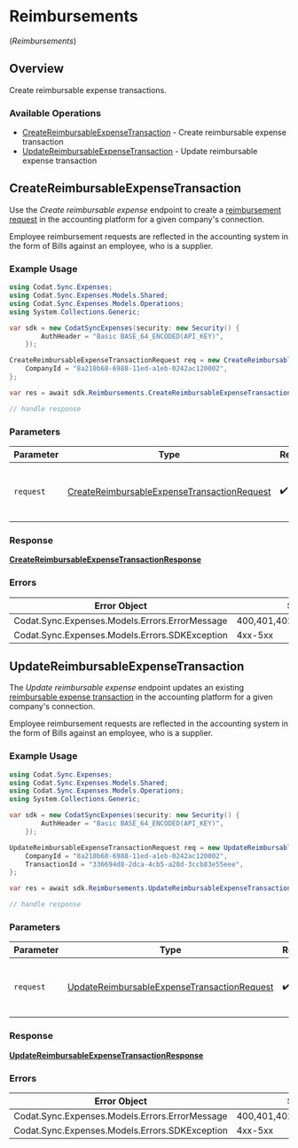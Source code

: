 # Reimbursements
(*Reimbursements*)

## Overview

Create reimbursable expense transactions.

### Available Operations

* [CreateReimbursableExpenseTransaction](#createreimbursableexpensetransaction) - Create reimbursable expense transaction
* [UpdateReimbursableExpenseTransaction](#updatereimbursableexpensetransaction) - Update reimbursable expense transaction

## CreateReimbursableExpenseTransaction

Use the *Create reimbursable expense* endpoint to create a [reimbursement request](https://docs.codat.io/sync-for-expenses-api#/schemas/Reimburseable-Expense-Transactions) in the accounting platform for a given company's connection. 

Employee reimbursement requests are reflected in the accounting system in the form of Bills against an employee, who is a supplier.

### Example Usage

```csharp
using Codat.Sync.Expenses;
using Codat.Sync.Expenses.Models.Shared;
using Codat.Sync.Expenses.Models.Operations;
using System.Collections.Generic;

var sdk = new CodatSyncExpenses(security: new Security() {
        AuthHeader = "Basic BASE_64_ENCODED(API_KEY)",
    });

CreateReimbursableExpenseTransactionRequest req = new CreateReimbursableExpenseTransactionRequest() {
    CompanyId = "8a210b68-6988-11ed-a1eb-0242ac120002",
};

var res = await sdk.Reimbursements.CreateReimbursableExpenseTransactionAsync(req);

// handle response
```

### Parameters

| Parameter                                                                                                             | Type                                                                                                                  | Required                                                                                                              | Description                                                                                                           |
| --------------------------------------------------------------------------------------------------------------------- | --------------------------------------------------------------------------------------------------------------------- | --------------------------------------------------------------------------------------------------------------------- | --------------------------------------------------------------------------------------------------------------------- |
| `request`                                                                                                             | [CreateReimbursableExpenseTransactionRequest](../../Models/Operations/CreateReimbursableExpenseTransactionRequest.md) | :heavy_check_mark:                                                                                                    | The request object to use for the request.                                                                            |


### Response

**[CreateReimbursableExpenseTransactionResponse](../../Models/Operations/CreateReimbursableExpenseTransactionResponse.md)**
### Errors

| Error Object                                   | Status Code                                    | Content Type                                   |
| ---------------------------------------------- | ---------------------------------------------- | ---------------------------------------------- |
| Codat.Sync.Expenses.Models.Errors.ErrorMessage | 400,401,402,403,404,429,500,503                | application/json                               |
| Codat.Sync.Expenses.Models.Errors.SDKException | 4xx-5xx                                        | */*                                            |

## UpdateReimbursableExpenseTransaction

The *Update reimbursable expense* endpoint updates an existing [reimbursable expense transaction](https://docs.codat.io/sync-for-expenses-api#/operations/create-reimbursable-expense-transaction) in the accounting platform for a given company's connection. 

Employee reimbursement requests are reflected in the accounting system in the form of Bills against an employee, who is a supplier.

### Example Usage

```csharp
using Codat.Sync.Expenses;
using Codat.Sync.Expenses.Models.Shared;
using Codat.Sync.Expenses.Models.Operations;
using System.Collections.Generic;

var sdk = new CodatSyncExpenses(security: new Security() {
        AuthHeader = "Basic BASE_64_ENCODED(API_KEY)",
    });

UpdateReimbursableExpenseTransactionRequest req = new UpdateReimbursableExpenseTransactionRequest() {
    CompanyId = "8a210b68-6988-11ed-a1eb-0242ac120002",
    TransactionId = "336694d8-2dca-4cb5-a28d-3ccb83e55eee",
};

var res = await sdk.Reimbursements.UpdateReimbursableExpenseTransactionAsync(req);

// handle response
```

### Parameters

| Parameter                                                                                                             | Type                                                                                                                  | Required                                                                                                              | Description                                                                                                           |
| --------------------------------------------------------------------------------------------------------------------- | --------------------------------------------------------------------------------------------------------------------- | --------------------------------------------------------------------------------------------------------------------- | --------------------------------------------------------------------------------------------------------------------- |
| `request`                                                                                                             | [UpdateReimbursableExpenseTransactionRequest](../../Models/Operations/UpdateReimbursableExpenseTransactionRequest.md) | :heavy_check_mark:                                                                                                    | The request object to use for the request.                                                                            |


### Response

**[UpdateReimbursableExpenseTransactionResponse](../../Models/Operations/UpdateReimbursableExpenseTransactionResponse.md)**
### Errors

| Error Object                                   | Status Code                                    | Content Type                                   |
| ---------------------------------------------- | ---------------------------------------------- | ---------------------------------------------- |
| Codat.Sync.Expenses.Models.Errors.ErrorMessage | 400,401,402,403,404,429,500,503                | application/json                               |
| Codat.Sync.Expenses.Models.Errors.SDKException | 4xx-5xx                                        | */*                                            |
